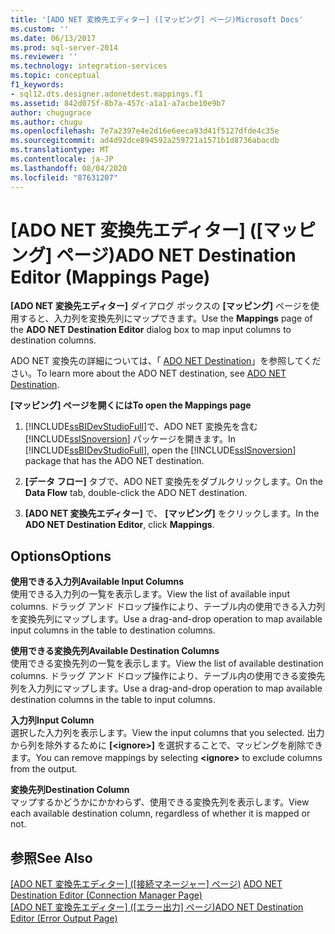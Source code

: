 ```yaml
---
title: '[ADO NET 変換先エディター] ([マッピング] ページ)Microsoft Docs'
ms.custom: ''
ms.date: 06/13/2017
ms.prod: sql-server-2014
ms.reviewer: ''
ms.technology: integration-services
ms.topic: conceptual
f1_keywords:
- sql12.dts.designer.adonetdest.mappings.f1
ms.assetid: 842d075f-8b7a-457c-a1a1-a7acbe10e9b7
author: chugugrace
ms.author: chugu
ms.openlocfilehash: 7e7a2397e4e2d16e6eeca93d41f5127dfde4c35e
ms.sourcegitcommit: ad4d92dce894592a259721a1571b1d8736abacdb
ms.translationtype: MT
ms.contentlocale: ja-JP
ms.lasthandoff: 08/04/2020
ms.locfileid: "87631207"
---
```

# <a name="ado-net-destination-editor-mappings-page"></a><span data-ttu-id="9aa39-102">[ADO NET 変換先エディター] ([マッピング] ページ)</span><span class="sxs-lookup"><span data-stu-id="9aa39-102">ADO NET Destination Editor (Mappings Page)</span></span>
  <span data-ttu-id="9aa39-103">**[ADO NET 変換先エディター]** ダイアログ ボックスの **[マッピング]** ページを使用すると、入力列を変換先列にマップできます。</span><span class="sxs-lookup"><span data-stu-id="9aa39-103">Use the **Mappings** page of the **ADO NET Destination Editor** dialog box to map input columns to destination columns.</span></span>  
  
 <span data-ttu-id="9aa39-104">ADO NET 変換先の詳細については、「 [ADO NET Destination](data-flow/ado-net-destination.md)」を参照してください。</span><span class="sxs-lookup"><span data-stu-id="9aa39-104">To learn more about the ADO NET destination, see [ADO NET Destination](data-flow/ado-net-destination.md).</span></span>  
  
 <span data-ttu-id="9aa39-105">**[マッピング] ページを開くには**</span><span class="sxs-lookup"><span data-stu-id="9aa39-105">**To open the Mappings page**</span></span>  
  
1.  <span data-ttu-id="9aa39-106">[!INCLUDE[ssBIDevStudioFull](../includes/ssbidevstudiofull-md.md)]で、ADO NET 変換先を含む [!INCLUDE[ssISnoversion](../includes/ssisnoversion-md.md)] パッケージを開きます。</span><span class="sxs-lookup"><span data-stu-id="9aa39-106">In [!INCLUDE[ssBIDevStudioFull](../includes/ssbidevstudiofull-md.md)], open the [!INCLUDE[ssISnoversion](../includes/ssisnoversion-md.md)] package that has the ADO NET destination.</span></span>  
  
2.  <span data-ttu-id="9aa39-107">**[データ フロー]** タブで、ADO NET 変換先をダブルクリックします。</span><span class="sxs-lookup"><span data-stu-id="9aa39-107">On the **Data Flow** tab, double-click the ADO NET destination.</span></span>  
  
3.  <span data-ttu-id="9aa39-108">**[ADO NET 変換先エディター]** で、 **[マッピング]** をクリックします。</span><span class="sxs-lookup"><span data-stu-id="9aa39-108">In the **ADO NET Destination Editor**, click **Mappings**.</span></span>  
  
## <a name="options"></a><span data-ttu-id="9aa39-109">Options</span><span class="sxs-lookup"><span data-stu-id="9aa39-109">Options</span></span>  
 <span data-ttu-id="9aa39-110">**使用できる入力列**</span><span class="sxs-lookup"><span data-stu-id="9aa39-110">**Available Input Columns**</span></span>  
 <span data-ttu-id="9aa39-111">使用できる入力列の一覧を表示します。</span><span class="sxs-lookup"><span data-stu-id="9aa39-111">View the list of available input columns.</span></span> <span data-ttu-id="9aa39-112">ドラッグ アンド ドロップ操作により、テーブル内の使用できる入力列を変換先列にマップします。</span><span class="sxs-lookup"><span data-stu-id="9aa39-112">Use a drag-and-drop operation to map available input columns in the table to destination columns.</span></span>  
  
 <span data-ttu-id="9aa39-113">**使用できる変換先列**</span><span class="sxs-lookup"><span data-stu-id="9aa39-113">**Available Destination Columns**</span></span>  
 <span data-ttu-id="9aa39-114">使用できる変換先列の一覧を表示します。</span><span class="sxs-lookup"><span data-stu-id="9aa39-114">View the list of available destination columns.</span></span> <span data-ttu-id="9aa39-115">ドラッグ アンド ドロップ操作により、テーブル内の使用できる変換先列を入力列にマップします。</span><span class="sxs-lookup"><span data-stu-id="9aa39-115">Use a drag-and-drop operation to map available destination columns in the table to input columns.</span></span>  
  
 <span data-ttu-id="9aa39-116">**入力列**</span><span class="sxs-lookup"><span data-stu-id="9aa39-116">**Input Column**</span></span>  
 <span data-ttu-id="9aa39-117">選択した入力列を表示します。</span><span class="sxs-lookup"><span data-stu-id="9aa39-117">View the input columns that you selected.</span></span> <span data-ttu-id="9aa39-118">出力から列を除外するために **[\<ignore>]** を選択することで、マッピングを削除できます。</span><span class="sxs-lookup"><span data-stu-id="9aa39-118">You can remove mappings by selecting **\<ignore>** to exclude columns from the output.</span></span>  
  
 <span data-ttu-id="9aa39-119">**変換先列**</span><span class="sxs-lookup"><span data-stu-id="9aa39-119">**Destination Column**</span></span>  
 <span data-ttu-id="9aa39-120">マップするかどうかにかかわらず、使用できる変換先列を表示します。</span><span class="sxs-lookup"><span data-stu-id="9aa39-120">View each available destination column, regardless of whether it is mapped or not.</span></span>  
  
## <a name="see-also"></a><span data-ttu-id="9aa39-121">参照</span><span class="sxs-lookup"><span data-stu-id="9aa39-121">See Also</span></span>  
 <span data-ttu-id="9aa39-122">[[ADO NET 変換先エディター] &#40;[接続マネージャー] ページ&#41;](../../2014/integration-services/ado-net-destination-editor-connection-manager-page.md) </span><span class="sxs-lookup"><span data-stu-id="9aa39-122">[ADO NET Destination Editor &#40;Connection Manager Page&#41;](../../2014/integration-services/ado-net-destination-editor-connection-manager-page.md) </span></span>  
 <span data-ttu-id="9aa39-123">[[ADO NET 変換先エディター] &#40;[エラー出力] ページ&#41;](../../2014/integration-services/ado-net-destination-editor-error-output-page.md)</span><span class="sxs-lookup"><span data-stu-id="9aa39-123">[ADO NET Destination Editor &#40;Error Output Page&#41;](../../2014/integration-services/ado-net-destination-editor-error-output-page.md)</span></span>  
  
  
